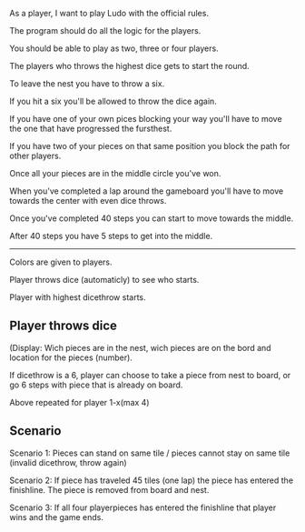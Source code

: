 As a player, I want to play Ludo with the official rules.

The program should do all the logic for the players.

You should be able to play as two, three or four players.

The players who throws the highest dice gets to start the round.

To leave the nest you have to throw a six.

If you hit a six you'll be allowed to throw the dice again.

If you have one of your own pices blocking your way you'll have to move the one that have progressed the fursthest.

If you have two of your pieces on that same position you block the path for other players.

Once all your pieces are in the middle circle you've won.

When you've completed a lap around the gameboard you'll have to move towards the center with even dice throws.

Once you've completed 40 steps you can start to move towards the middle.

After 40 steps you have 5 steps to get into the middle.

---
Colors are given to players.

Player throws dice (automaticly) to see who starts.

Player with highest dicethrow starts.

Player throws dice
---
(Display: Wich pieces are in the nest, wich pieces are on the bord and location for the pieces (number).

If dicethrow is a 6, player can choose to take a piece from nest to board, or go 6 steps with piece that is already on board.

Above repeated for player 1-x(max 4)

Scenario
---
Scenario 1:
Pieces can stand on same tile / pieces cannot stay on same tile (invalid dicethrow, throw again)

Scenario 2:
If piece has traveled 45 tiles (one lap) the piece has entered the finishline. The piece is removed from board and nest.

Scenario 3:
If all four playerpieces has entered the finishline that player wins and the game ends.
